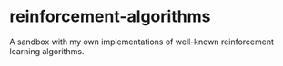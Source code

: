 # reinforcement-algorithms
A sandbox with my own implementations of well-known reinforcement learning algorithms.

